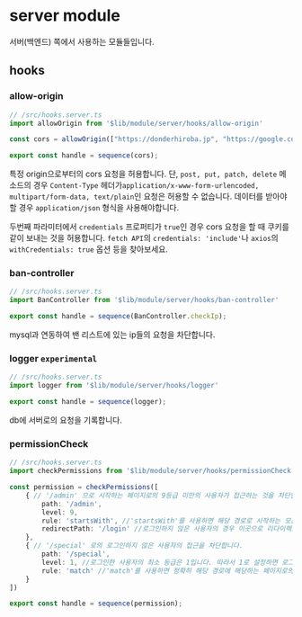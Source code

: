 # server module

서버(백엔드) 쪽에서 사용하는 모듈들입니다.

## hooks

### allow-origin
```ts
// /src/hooks.server.ts
import allowOrigin from '$lib/module/server/hooks/allow-origin'

const cors = allowOrigin(["https://donderhiroba.jp", "https://google.com"], {credentials: true});

export const handle = sequence(cors);
```

특정 origin으로부터의 cors 요청을 허용합니다. 단, `post, put, patch, delete` 메소드의 경우 `Content-Type` 헤더가`application/x-www-form-urlencoded, multipart/form-data, text/plain`인 요청은 허용할 수 없습니다. 데이터를 받아야 할 경우 `application/json` 형식을 사용해야합니다.

두번째 파라미터에서 `credentials` 프로퍼티가 `true`인 경우 cors 요청을 할 때 쿠키를 같이 보내는 것을 허용합니다. `fetch API`의 `credentials: 'include'`나 `axios`의 `withCredentials: true` 옵션 등을 찾아보세요.

### ban-controller
```ts
// /src/hooks.server.ts
import BanController from '$lib/module/server/hooks/ban-controller'

export const handle = sequence(BanController.checkIp);
```

mysql과 연동하여 밴 리스트에 있는 ip들의 요청을 차단합니다.

### logger `experimental`
```ts
// /src/hooks.server.ts
import logger from '$lib/module/server/hooks/logger'

export const handle = sequence(logger);
```

db에 서버로의 요청을 기록합니다.

### permissionCheck
```ts
// /src/hooks.server.ts
import checkPermissions from '$lib/module/server/hooks/permissionCheck'

const permission = checkPermissions([
    { // '/admin' 으로 시작하는 페이지로의 9등급 미만의 사용자가 접근하는 것을 차단할 수 있습니다.
        path: '/admin',
        level: 9,
        rule: 'startsWith', //'startsWith'를 사용하면 해당 경로로 시작하는 모든 페이지로의 접근을 차단합니다.
        redirectPath: '/login' //로그인하지 않은 사용자의 경우 이곳으로 리다이렉트 시킵니다.
    },
    { // '/special' 로의 로그인하지 않은 사용자의 접근을 차단합니다.
        path: '/special',
        level: 1, //로그인한 사용자의 최소 등급은 1입니다. 따라서 1로 설정하면 로그인하지 않은 유저의 접근만 차단할 수 있습니다.
        rule: 'match' //'match'를 사용하면 정확히 해당 경로에 해당하는 페이지로의 접근을 차단합니다.
    }
])

export const handle = sequence(permission);
```